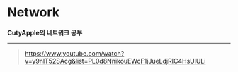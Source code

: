 # Network

**CutyApple의 네트워크 공부**

----

> https://www.youtube.com/watch?v=y9nlT52SAcg&list=PL0d8NnikouEWcF1jJueLdjRIC4HsUlULi
